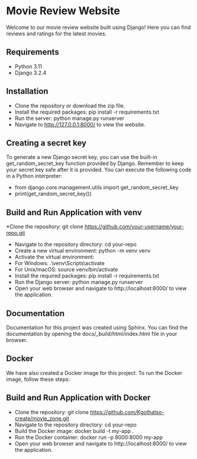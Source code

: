 # Movie Review Website
Welcome to our movie review website built using Django! Here you can find reviews and ratings for the latest movies.

## Requirements
* Python 3.11
* Django 3.2.4

## Installation
* Clone the repository or download the zip file.
* Install the required packages: pip install -r requirements.txt
* Run the server: python manage.py runserver
* Navigate to http://127.0.0.1:8000/ to view the website.

## Creating a secret key
To generate a new Django secret key, you can use the built-in get_random_secret_key function provided by Django.
Remember to keep your secret key safe after it is provided. 
You can execute the following code in a Python interpreter:
* from django.core.management.utils import get_random_secret_key
* print(get_random_secret_key())

## Build and Run Application with venv
*Clone the repository: git clone https://github.com/your-username/your-repo.git
* Navigate to the repository directory: cd your-repo
* Create a new virtual environment: python -m venv venv
* Activate the virtual environment:
* For Windows: .\venv\Scripts\activate
* For Unix/macOS: source venv/bin/activate
* Install the required packages: pip install -r requirements.txt
* Run the Django server: python manage.py runserver
* Open your web browser and navigate to http://localhost:8000/ to view the application.

## Documentation
Documentation for this project was created using Sphinx. 
You can find the documentation by opening the docs/_build/html/index.html file in your browser.

## Docker
We have also created a Docker image for this project. 
To run the Docker image, follow these steps:

## Build and Run Application with Docker
* Clone the repository: git clone https://github.com/Kgothatso-create/movie_zone.git
* Navigate to the repository directory: cd your-repo
* Build the Docker image: docker build -t my-app .
* Run the Docker container: docker run -p 8000:8000 my-app
* Open your web browser and navigate to http://localhost:8000/ to view the application.
